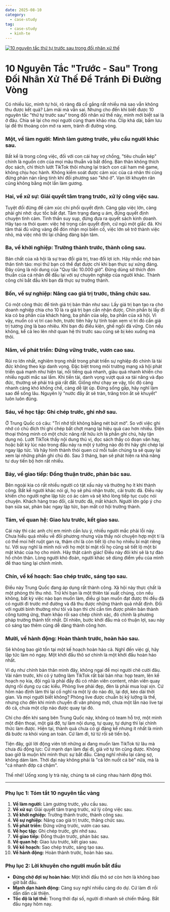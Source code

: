 ```yaml
---
date: 2025-08-10
category:
  - case-study
tag:
  - case-study
  - kinh-te
---
```


[![10 nguyên tắc thứ tự trước sau trong đối nhân xử thế](https://img.youtube.com/vi/MSN1988--yQ/0.jpg)](https://www.youtube.com/watch?v=MSN1988--yQ)

# **10 Nguyên Tắc "Trước - Sau" Trong Đối Nhân Xử Thế Để Tránh Đi Đường Vòng**

Có nhiều lúc, mình tự hỏi, rõ ràng đã cố gắng rất nhiều mà sao vẫn không thu được kết quả? Làm mãi mà vẫn sai. Nhưng cho đến khi biết được 10 nguyên tắc "thứ tự trước sau" trong đối nhân xử thế này, mình mới biết sai là ở đâu. Chia sẻ lại cho mọi người cùng tham khảo nha. Clip khá dài, bấm lưu lại để thi thoảng còn mở ra xem, tránh đi đường vòng.

### **Một, về làm người: Mình làm gương trước, yêu cầu người khác sau.**

Bất kể là trong công việc, đối với con cái hay vợ chồng, "tiêu chuẩn kép" chính là nguồn cơn của mọi mâu thuẫn và bất đồng. Bản thân không thích đọc sách, chỉ thích lướt TikTok thôi nhưng lại trách con cái ham mê game, không chịu học hành. Không kiểm soát được cảm xúc của cá nhân thì cũng đừng phàn nàn rằng tính khí đối phương sao "khó ở". Vạn lời khuyên răn cũng không bằng một lần làm gương.

### **Hai, về xử sự: Giải quyết tâm trạng trước, xử lý công việc sau.**

Tuyệt đối đừng để cảm xúc chi phối quyết định. Càng gặp việc lớn, càng phải ghi nhớ: dục tốc bất đạt. Tâm trạng đang u ám, đừng quyết định chuyện tình cảm. Tinh thần suy sụp, đừng đưa ra quyết sách kinh doanh. Hãy tạo ra thói quen: việc hệ trọng cần quyết định, cứ ngủ một giấc đã. Khi tâm thái đủ vững vàng để đón nhận mọi biến cố, việc lớn sẽ trở thành việc nhỏ, mà việc nhỏ thì lại chẳng đáng bận tâm.

### **Ba, về khởi nghiệp: Trưởng thành trước, thành công sau.**

Bản chất của xã hội là sự trao đổi giá trị, trao đổi lợi ích. Hãy nhắc nhở bản thân tỉnh táo: mọi thứ bạn có thể đạt được chỉ khi bạn thực sự xứng đáng. Đây cũng là nội dung của "Quy tắc 10.000 giờ". Đừng dùng sở thích đơn thuần của cá nhân để đấu lại với sự chuyên nghiệp của người khác. Thành công chỉ bắt đầu khi bạn đã thực sự trưởng thành.

### **Bốn, về sự nghiệp: Nâng cao giá trị trước, thăng chức sau.**

Có một công thức để tính giá trị bản thân như sau: Lấy giá trị bạn tạo ra cho doanh nghiệp chia cho 10 là ra giá trị bạn cần nhận được. Chín phần bị lấy đi kia có ba phần của khách hàng, ba phần của sếp, ba phần của xã hội. Vì vậy, muốn có vị trí cao hơn, trước tiên hãy tự tính toán xem vị trí đó cần giá trị tương ứng là bao nhiêu. Khi bạn đủ điều kiện, ghế ngồi đã vững. Còn nếu không, kể cả leo lên nhờ quan hệ thì trước sau cũng sẽ bị kéo xuống mà thôi.

### **Năm, về phát triển: Đứng vững trước, vươn cao sau.**

Rủi ro lớn nhất, nghiêm trọng nhất trong phát triển sự nghiệp đó chính là tài đức không theo kịp danh vọng. Đặc biệt trong môi trường mạng xã hội phát triển quá mạnh như hiện tại, nổi tiếng quá nhanh, giàu quá nhanh khiến cho nhiều người mắc sai lầm. Khi tiền tài, danh vọng vượt quá xa tài năng và đạo đức, thường sẽ phải trả giá rất đắt. Giống như chạy xe vậy, tốc độ càng nhanh càng khó khống chế, càng dễ lật úp. Đừng sống gấp, hãy nghĩ làm sao để sống lâu. Nguyên lý "nước đầy ắt sẽ tràn, trăng tròn ắt sẽ khuyết" luôn luôn đúng.

### **Sáu, về học tập: Ghi chép trước, ghi nhớ sau.**

Ở Trung Quốc có câu: "Trí nhớ tốt không bằng nét bút mờ". So với việc ghi nhớ có chủ đích thì ghi chép bất chợt mang lại hiệu quả cao hơn nhiều. Điện thoại thông minh có một chức năng rất hữu ích là phần ghi chú, hãy tận dụng nó. Lướt TikTok thấy nội dung thú vị, đọc sách thấy có đoạn văn hay, hoặc bất kỳ lúc nào trong đầu nảy ra một ý tưởng nào đó thì hãy ghi chép lại ngay lập tức. Và hãy hình thành thói quen cứ mỗi tuần chúng ta sẽ quay lại xem lại những phần ghi chú đó. Sau 3 tháng, bạn sẽ phát hiện ra khả năng tư duy tiến bộ hơn rất nhiều.

### **Bảy, về giao tiếp: Đồng thuận trước, phản bác sau.**

Bên ngoài kia có rất nhiều người có tật xấu này và thường họ ít khi thành công. Bất kể người khác nói gì, họ sẽ phủ nhận trước, cãi trước đã. Điều này khiến cho người nghe lập tức có ác cảm và sẽ khó lòng tiếp tục cuộc nói chuyện. Khách hàng trao đổi, cãi trước đã, mất khách. Người lớn góp ý cho bạn sửa sai, phản bác ngay lập tức, bạn mất cơ hội trưởng thành.

### **Tám, về quan hệ: Giao lưu trước, kết giao sau.**

Cái này thì các anh chị em mình cần lưu ý, nhiều người mắc phải lỗi này. Chưa hiểu quá nhiều về đối phương nhưng vừa thấy nói chuyện hợp một tí là có thể moi hết ruột gan ra, thậm chí là còn tiết lộ cho họ nhiều bí mật riêng tư. Với suy nghĩ là mình nói với họ một bí mật rồi họ cũng sẽ tiết lộ một bí mật khác của họ cho mình. Hãy thật cảnh giác! Điều này đôi khi sẽ là tự đào hố chôn thân. Lòng người khó đoán, người khác sẽ dùng điểm yếu của mình để thao túng lại chính mình.

### **Chín, về kế hoạch: Sao chép trước, sáng tạo sau.**

Điều này Trung Quốc đang áp dụng rất thành công. Xã hội này thực chất là một phòng thi thu nhỏ. Trừ khi bạn là một thiên tài xuất chúng, còn nếu không, bất kỳ việc nào bạn muốn làm, điều gì bạn muốn đạt được thì đều đã có người đi trước mở đường và đã thu được những thành quả nhất định. Đối với người bình thường như tôi và bạn thì chỉ cần tìm được phiên bản thành công tương ứng, tham khảo rồi sao chép chính xác, đó chính là phương pháp trưởng thành tốt nhất. Dĩ nhiên, bước khởi đầu mà có thuận lợi, sau này có sáng tạo thêm cũng dễ dàng thành công hơn.

### **Mười, về hành động: Hoàn thành trước, hoàn hảo sau.**

Sẽ không bao giờ tồn tại một kế hoạch hoàn hảo cả. Nghĩ đến việc gì, hãy lập tức làm nó ngay. Một khởi đầu thô sơ chính là một khởi đầu hoàn hảo nhất.

Ví dụ như chính bản thân mình đây, không ngại để mọi người chê cười đâu. Vài năm trước, khi có ý tưởng làm TikTok rất bài bản nha: họp team, lên kế hoạch nọ kia, đội ngũ là phải đầy đủ có nhân viên content, nhân viên quay dựng rồi dụng cụ các kiểu. Phòng live phải đẹp, đèn là phải mua loại xịn. Cứ hôm nào định làm thì lại cố nghĩ ra một lý do nào đó, lại đợi, kéo dài thời gian. Và mọi người biết không? Phòng live được chuẩn bị kỹ lưỡng là thế, nhưng cho đến khi mình chuyển đi văn phòng mới, chưa một lần nào live tại đó cả, chưa một clip nào được quay tại đó.

Chỉ cho đến khi sang bên Trung Quốc này, không có team hỗ trợ, một mình một điện thoại, một giá đỡ, tự làm nội dung, tự quay, tự dựng thì lại chính thức làm được. Hiện tại, thành quả chưa có gì đáng kể nhưng ít nhất là mình đã bước ra khỏi vùng an toàn. Cứ làm đi, từ từ rồi sẽ tiến bộ.

Tiện đây, gửi lời động viên tới những ai đang muốn làm TikTok từ lâu mà chưa đủ động lực: Cứ mạnh dạn làm đại đi, giả vờ tự tin cũng được. Không bao giờ là muộn khi mình thực sự bắt đầu. Càng nghĩ nhiều lại càng sợ, không dám làm. Thời đại này không phải là "cá lớn nuốt cá bé" nữa, mà là "cá nhanh đớp cá chậm".

Thế nhé! Uống xong ly trà này, chúng ta sẽ cùng nhau hành động thôi.

---

### **Phụ lục 1: Tóm tắt 10 nguyên tắc vàng**

1.  **Về làm người:** Làm gương trước, yêu cầu sau.
2.  **Về xử sự:** Giải quyết tâm trạng trước, xử lý công việc sau.
3.  **Về khởi nghiệp:** Trưởng thành trước, thành công sau.
4.  **Về sự nghiệp:** Nâng cao giá trị trước, thăng chức sau.
5.  **Về phát triển:** Đứng vững trước, vươn cao sau.
6.  **Về học tập:** Ghi chép trước, ghi nhớ sau.
7.  **Về giao tiếp:** Đồng thuận trước, phản bác sau.
8.  **Về quan hệ:** Giao lưu trước, kết giao sau.
9.  **Về kế hoạch:** Sao chép trước, sáng tạo sau.
10. **Về hành động:** Hoàn thành trước, hoàn hảo sau.

### **Phụ lục 2: Lời khuyên cho người muốn bắt đầu**

- **Đừng chờ đợi sự hoàn hảo:** Một khởi đầu thô sơ còn hơn là không bao giờ bắt đầu.
- **Mạnh dạn hành động:** Càng suy nghĩ nhiều càng do dự. Cứ làm đi rồi dần dần cải thiện.
- **Tốc độ là lợi thế:** Trong thời đại số, người đi nhanh sẽ chiến thắng. Bắt đầu ngay hôm nay.
